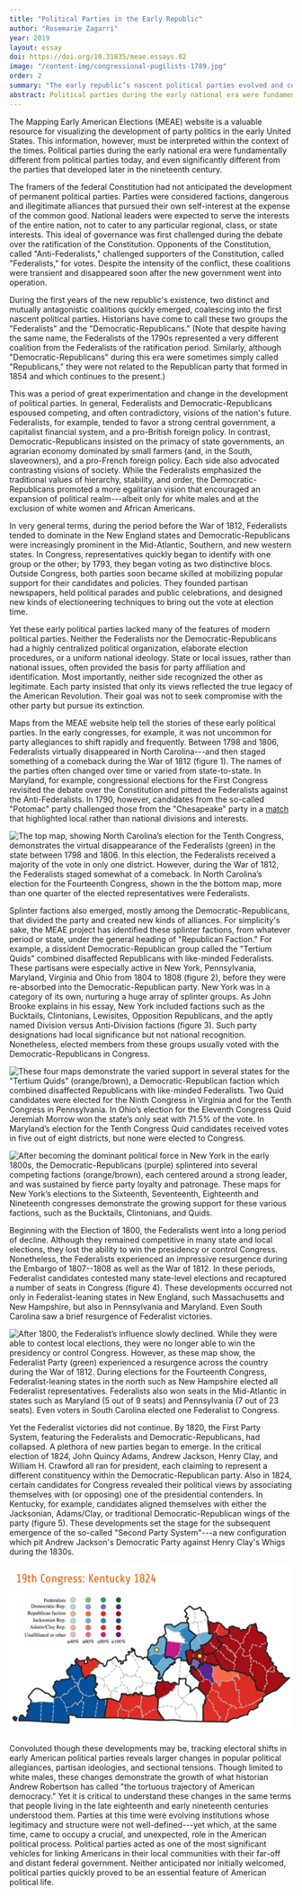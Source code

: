 ```yaml
---
title: "Political Parties in the Early Republic"
author: "Rosemarie Zagarri"
year: 2019
layout: essay
doi: https://doi.org/10.31835/meae.essays.02
image: "/content-img/congressional-pugilists-1789.jpg"
order: 2
summary: "The early republic’s nascent political parties evolved and coalesced around differing visons of America."
abstract: Political parties during the early national era were fundamentally different from political parties today. Parties at this time were evolving institutions whose legitimacy and structure were not well-defined—yet which, at the same time, came to occupy a crucial, and unexpected, role in the American political process.
---
```


The Mapping Early American Elections (MEAE) website is a valuable
resource for visualizing the development of party politics in the early
United States. This information, however, must be interpreted within the
context of the times. Political parties during the early national era
were fundamentally different from political parties today, and even
significantly different from the parties that developed later in the nineteenth
century.

The framers of the federal Constitution had not anticipated the development
of permanent political parties. Parties were considered factions,
dangerous and illegitimate alliances that pursued their own
self-interest at the expense of the common good. National leaders were
expected to serve the interests of the entire nation, not to cater to
any particular regional, class, or state interests. This ideal of
governance was first challenged during the debate over the ratification
of the Constitution. Opponents of the Constitution, called
"Anti-Federalists," challenged supporters of the Constitution, called
"Federalists," for votes. Despite the intensity of the conflict, these
coalitions were transient and disappeared soon after the new government
went into operation.

During the first years of the new republic's existence, two distinct and
mutually antagonistic coalitions quickly emerged, coalescing into the
first nascent political parties. Historians have come to call these two
groups the "Federalists" and the "Democratic-Republicans." (Note that
despite having the same name, the Federalists of the 1790s represented a
very different coalition from the Federalists of the ratification
period. Similarly, although "Democratic-Republicans" during this era
were sometimes simply called "Republicans," they were not related to the
Republican party that formed in 1854 and which continues to the present.)

This was a period of great experimentation and change in the
development of political parties. In general, Federalists and
Democratic-Republicans espoused competing, and often contradictory,
visions of the nation's future. Federalists, for example, tended to
favor a strong central government, a capitalist financial system, and a
pro-British foreign policy. In contrast, Democratic-Republicans insisted
on the primacy of state governments, an agrarian economy dominated by
small farmers (and, in the South, slaveowners), and a pro-French foreign
policy. Each side also advocated contrasting visions of society. While
the Federalists emphasized the traditional values of hierarchy,
stability, and order, the Democratic-Republicans promoted a more
egalitarian vision that encouraged an expansion of political
realm---albeit only for white males and at the exclusion of white women
and African Americans.

In very general terms, during the period before the War of 1812,
Federalists tended to dominate in the New England states and
Democratic-Republicans were increasingly prominent in the Mid-Atlantic,
Southern, and new western states. In Congress, representatives quickly
began to identify with one group or the other; by 1793, they began
voting as two distinctive blocs. Outside Congress, both parties soon
became skilled at mobilizing popular support for their candidates and
policies. They founded partisan newspapers, held political parades and
public celebrations, and designed new kinds of electioneering techniques
to bring out the vote at election time.

Yet these early political parties lacked many of the features of modern
political parties. Neither the Federalists nor the
Democratic-Republicans had a highly centralized political organization,
elaborate election procedures, or a uniform national ideology. State or
local issues, rather than national issues, often provided the basis for
party affiliation and identification. Most importantly, neither side
recognized the other as legitimate. Each party insisted that only its
views reflected the true legacy of the American Revolution. Their goal
was not to seek compromise with the other party but pursue its
extinction.

Maps from the MEAE website help tell the stories of these early
political parties. In the early congresses, for example, it was not
uncommon for party allegiances to shift rapidly and frequently. Between
1798 and 1806, Federalists virtually disappeared in North Carolina---and
then staged something of a comeback during the War of 1812 (figure 1). The
names of the parties often changed over time or varied from
state-to-state. In Maryland, for example, congressional elections for
the First Congress revisited the debate over the Constitution and pitted
the Federalists against the Anti-Federalists. In 1790, however,
candidates from the so-called "Potomac" party challenged those from the
"Chesapeake" party in a [match](http://earlyamericanelections.org/maps/meae.congressional.congress02.md.county.html) that highlighted local rather than national divisions and interests.

![The top map, showing North Carolina’s election for the [Tenth Congress](http://earlyamericanelections.org/maps/meae.congressional.congress10.nc.county.html), demonstrates the virtual disappearance of the Federalists (green) in the state between 1798 and 1806. In this election, the Federalists received a majority of the vote in only one district. However, during the War of 1812, the Federalists staged somewhat of a comeback. In North Carolina’s election for the [Fourteenth Congress](http://earlyamericanelections.org/maps/meae.congressional.congress14.nc.county.html), shown in the the bottom map, more than one quarter of the elected representatives were Federalists.](/content-img/nc10-14-maps.png)

Splinter factions also emerged, mostly among the Democratic-Republicans,
that divided the party and created new kinds of alliances. For
simplicity's sake, the MEAE project has identified these splinter
factions, from whatever period or state, under the general heading of
"Republican Faction." For example, a dissident Democratic-Republican
group called the "Tertium Quids" combined disaffected Republicans with
like-minded Federalists. These partisans were especially active in New
York, Pennsylvania, Maryland, Virginia and Ohio from 1804 to 1808 (figure 2),
before they were re-absorbed into the Democratic-Republican party.
New York was in a category of its own, nurturing a huge array of
splinter groups. As John Brooke explains in his essay, New York included
factions such as the Bucktails, Clintonians, Lewisites, Opposition
Republicans, and the aptly named Division versus Anti-Division factions (figure 3). Such
party designations had local significance but not national recognition.
Nonetheless, elected members from these groups usually voted with the
Democratic-Republicans in Congress.

![These four maps demonstrate the varied support in several states for the "Tertium Quids” (orange/brown), a Democratic-Republican faction which combined disaffected Republicans with like-minded Federalists. Two Quid candidates were elected for the [Ninth Congress](http://earlyamericanelections.org/maps/meae.congressional.congress09.va.county.html) in Virginia and for the [Tenth Congress](http://earlyamericanelections.org/maps/meae.congressional.congress10.pa.county.html) in Pennsylvania. In Ohio’s election for the [Eleventh Congress](http://earlyamericanelections.org/maps/meae.congressional.congress11.oh.county.html) Quid Jeremiah Morrow won the state’s only seat with 71.5% of the vote. In Maryland’s election for the [Tenth Congress](http://earlyamericanelections.org/maps/meae.congressional.congress10.md.county.html) Quid candidates received votes in five out of eight districts, but none were elected to Congress.](/content-img/quids-map.png)

![After becoming the dominant political force in New York in the early 1800s, the Democratic-Republicans (purple) splintered into several competing factions (orange/brown), each centered around a strong leader, and was sustained by fierce party loyalty and patronage. These maps for New York’s elections to the [Sixteenth](http://earlyamericanelections.org/maps/meae.congressional.congress16.ny.county.html), [Seventeenth](http://earlyamericanelections.org/maps/meae.congressional.congress17.ny.county.html), [Eighteenth](http://earlyamericanelections.org/maps/meae.congressional.congress18.ny.county.html) and [Nineteenth](http://earlyamericanelections.org/maps/meae.congressional.congress19.ny.county.html) congresses demonstrate the growing support for these various factions, such as the Bucktails, Clintonians, and Quids.](/content-img/ny16-19-map.png)

Beginning with the Election of 1800, the Federalists went into a long
period of decline. Although they remained competitive in many state and
local elections, they lost the ability to win the presidency or control
Congress. Nonetheless, the Federalists experienced an impressive
resurgence during the Embargo of 1807--1808 as well as the War of 1812.
In these periods, Federalist candidates contested many state-level
elections and recaptured a number of seats in Congress (figure 4). These
developments occurred not only in Federalist-leaning states in New
England, such Massachusetts and New Hampshire, but also in Pennsylvania
and Maryland. Even South Carolina saw a brief resurgence of Federalist
victories.

![After 1800, the Federalist’s influence slowly declined. While they were able to contest local elections, they were no longer able to win the presidency or control Congress. However, as these map show, the Federalist Party (green) experienced a resurgence across the country during the War of 1812. During elections for the Fourteenth Congress, Federalist-leaning states in the north such as [New Hampshire](http://earlyamericanelections.org/maps/meae.congressional.congress14.nh.county.html) elected all Federalist representatives. Federalists also won seats in the Mid-Atlantic in states such as [Maryland](http://earlyamericanelections.org/maps/meae.congressional.congress14.md.county.html) (5 out of 9 seats) and [Pennsylvania](http://earlyamericanelections.org/maps/meae.congressional.congress14.pa.county.html) (7 out of 23 seats). Even voters in [South Carolina](http://earlyamericanelections.org/maps/meae.congressional.congress14.sc.county.html) elected one Federalist to Congress.](/content-img/federalist-resurgence.png)

Yet the Federalist victories did not continue. By 1820, the First Party
System, featuring the Federalists and Democratic-Republicans, had
collapsed. A plethora of new parties began to emerge. In the critical
election of 1824, John Quincy Adams, Andrew Jackson, Henry Clay, and
William H. Crawford all ran for president, each claiming to represent a
different constituency within the Democratic-Republican party. Also in
1824, certain candidates for Congress revealed their political views by
associating themselves with (or opposing) one of the presidential
contenders. In Kentucky, for example, candidates aligned themselves with
either the Jacksonian, Adams/Clay, or traditional Democratic-Republican
wings of the party (figure 5). These developments set the stage for the subsequent emergence of the so-called
"Second Party System"---a new configuration which pit Andrew Jackson's
Democratic Party against Henry Clay's Whigs during the 1830s.

![After 1820, the Democratic-Republicans splintered into several groups, each supporting a different presidential hopeful. During Kentucky’s election for the [Nineteenth Congress](http://earlyamericanelections.org/maps/meae.congressional.congress19.ky.county.html), voters supported the traditional Democratic-Republican party (purple), a faction led by John Quincy Adams and Henry Clay (red), or a faction led by Andrew Jackson (blue). The Adams/Clay faction won seven seats, while the Jackson faction won five seats.](/content-img/ky19-map.png)

Convoluted though these developments may be, tracking electoral shifts
in early American political parties reveals larger changes in popular
political allegiances, partisan ideologies, and sectional tensions.
Though limited to white males, these changes demonstrate the growth of
what historian Andrew Robertson has called "the tortuous trajectory of
American democracy." Yet it is critical to understand these changes in
the same terms that people living in the late eighteenth and early
nineteenth centuries understood them. Parties at this time were evolving
institutions whose legitimacy and structure were not well-defined---yet
which, at the same time, came to occupy a crucial, and unexpected, role
in the American political process. Political parties acted as one of the
most significant vehicles for linking Americans in their local
communities with their far-off and distant federal government. Neither
anticipated nor initially welcomed, political parties quickly proved to
be an essential feature of American political life.
